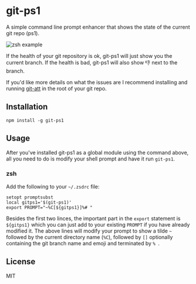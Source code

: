 # git-ps1

A simple command line prompt enhancer that shows the state of the
current git repo (ps1).

![zsh example](https://cloud.githubusercontent.com/assets/10602/8272718/b8ad116e-181b-11e5-9ede-6a68cf5454f2.png)

If the health of your git repository is ok, git-ps1 will just show you
the current branch. If the health is bad, git-ps1 will also show 👎 next
to the branch.

If you'd like more details on what the issues are I recommend installing
and running [git-att](https://github.com/watson/git-att) in the root of
your git repo.

## Installation

```
npm install -g git-ps1
```

## Usage

After you've installed git-ps1 as a global module using the command
above, all you need to do is modify your shell prompt and have it run
`git-ps1`.

### zsh

Add the following to your `~/.zsdrc` file:

```
setopt promptsubst
local gitps1='$(git-ps1)'
export PROMPT="~%C[${gitps1}]%# "
```

Besides the first two linces, the important part in the `export`
statement is `${gitps1}` which you can just add to your existing
`PROMPT` if you have already modified it. The above lines will modify
your prompt to show a tilde `~` followed by the current directory name
(`%C`), followed by `[]` optionally containing the git branch name and
emoji and terminated by `% `.

## License

MIT
